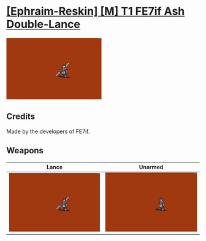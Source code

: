 # [\[Ephraim-Reskin\] \[M\] T1 FE7if Ash Double-Lance](./)
 

<img src="./2.%20Lance/Lance_000.png" alt="[Ephraim-Reskin] [M] T1 FE7if Ash Double-Lance standing" />

## Credits

Made by the developers of FE7if.

## Weapons
 

|Lance |Unarmed |
|  :---: | :---: |
| <img alt="Lance animation" src="./2.%20Lance/Lance.gif" /> | <img alt="Unarmed animation" src="./8.%20Unarmed/Unarmed.gif" /> |
